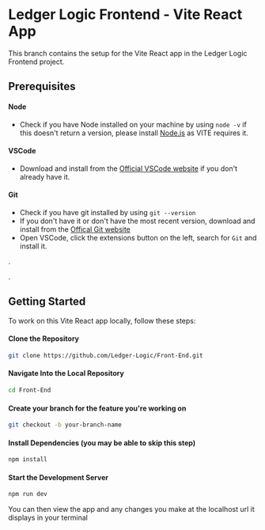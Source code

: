 # Ledger Logic Frontend - Vite React App

This branch contains the setup for the Vite React app in the Ledger Logic Frontend project.

## Prerequisites
#### Node
- Check if you have Node installed on your machine by using ```node -v```
if this doesn't return a version, please install [Node.js](https://nodejs.org/) as VITE requires it.

#### VSCode
- Download and install from the [Official VSCode website](https://code.visualstudio.com/download) if you don't already have it.

#### Git
- Check if you have git installed by using
          ```git --version```
- If you don't have it or don't have the most recent version, download and install from the [Offical Git website](https://git-scm.com/downloads)
- Open VSCode, click the extensions button on the left, search for ```Git``` and install it.

<p>. </p>
<p>. </p>

## Getting Started

To work on this Vite React app locally, follow these steps:

#### Clone the Repository

```bash
git clone https://github.com/Ledger-Logic/Front-End.git
```

#### Navigate Into the Local Repository
```bash
cd Front-End
```

#### Create your branch for the feature you're working on
```bash
git checkout -b your-branch-name
```
#### Install Dependencies (you may be able to skip this step)
```bash
npm install
```
#### Start the Development Server
```bash
npm run dev
```
You can then view the app and any changes you make at the localhost url it displays in your terminal
